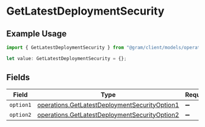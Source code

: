 # GetLatestDeploymentSecurity

## Example Usage

```typescript
import { GetLatestDeploymentSecurity } from "@gram/client/models/operations";

let value: GetLatestDeploymentSecurity = {};
```

## Fields

| Field                                                                                                          | Type                                                                                                           | Required                                                                                                       | Description                                                                                                    |
| -------------------------------------------------------------------------------------------------------------- | -------------------------------------------------------------------------------------------------------------- | -------------------------------------------------------------------------------------------------------------- | -------------------------------------------------------------------------------------------------------------- |
| `option1`                                                                                                      | [operations.GetLatestDeploymentSecurityOption1](../../models/operations/getlatestdeploymentsecurityoption1.md) | :heavy_minus_sign:                                                                                             | N/A                                                                                                            |
| `option2`                                                                                                      | [operations.GetLatestDeploymentSecurityOption2](../../models/operations/getlatestdeploymentsecurityoption2.md) | :heavy_minus_sign:                                                                                             | N/A                                                                                                            |